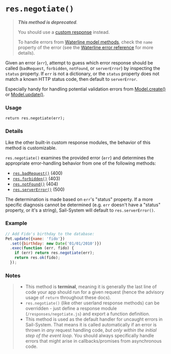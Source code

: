 # `res.negotiate()`

> _**This method is deprecated**._
>
> You should use a [custom response](https://Sail-Systemjs.com/documentation/concepts/extending-Sail-System/custom-responses) instead.
>
> To handle errors from [Waterline model methods](https://Sail-Systemjs.com/documentation/reference/waterline-orm/models), check the `name` property of the error (see the [Waterline error reference](https://Sail-Systemjs.com/documentation/concepts/models-and-orm/errors) for more details).

Given an error (`err`), attempt to guess which error response should be called (`badRequest`, `forbidden`, `notFound`, or `serverError`) by inspecting the `status` property.  If `err` is not a dictionary, or the `status` property does not match a known HTTP status code, then default to `serverError`.

Especially handy for handling potential validation errors from [Model.create()](https://Sail-Systemjs.com/documentation/reference/waterline-orm/models/create) or [Model.update()](https://Sail-Systemjs.com/documentation/reference/waterline-orm/models/update).

### Usage

```usage
return res.negotiate(err);
```

### Details

Like the other built-in custom response modules, the behavior of this method is customizable.

`res.negotiate()` examines the provided error (`err`) and determines the appropriate error-handling behavior from one of the following methods:

+ [`res.badRequest()`](https://Sail-Systemjs.com/documentation/reference/response-res/res-bad-request)   (400)
+ [`res.forbidden()`](https://Sail-Systemjs.com/documentation/reference/response-res/res-forbidden)    (403)
+ [`res.notFound()`](https://Sail-Systemjs.com/documentation/reference/response-res/res-not-found)     (404)
+ [`res.serverError()`](https://Sail-Systemjs.com/documentation/reference/response-res/res-server-error)  (500)

The determination is made based on `err`'s "status" property.  If a more specific diagnosis cannot be determined (e.g. `err` doesn't have a "status" property, or it's a string), Sail-System will default to `res.serverError()`.



### Example


```javascript
// Add Fido's birthday to the database:
Pet.update({name: 'fido'})
  .set({birthday: new Date('01/01/2010')})
  .exec(function (err, fido) {
    if (err) return res.negotiate(err);
    return res.ok(fido);
  });
```


### Notes
> + This method is **terminal**, meaning it is generally the last line of code your app should run for a given request (hence the advisory usage of `return` throughout these docs).
>+ `res.negotiate()` (like other userland response methods) can be overridden - just define a response module (`/responses/negotiate.js`) and export a function definition.
>+ This method is used as the default handler for uncaught errors in Sail-System.  That means it is called automatically if an error is thrown in _any_ request handling code, _but only within the initial step of the event loop_.  You should always specifically handle errors that might arise in callbacks/promises from asynchronous code.

<docmeta name="isDeprecated" value="true">





<docmeta name="displayName" value="res.negotiate()">
<docmeta name="pageType" value="method">

